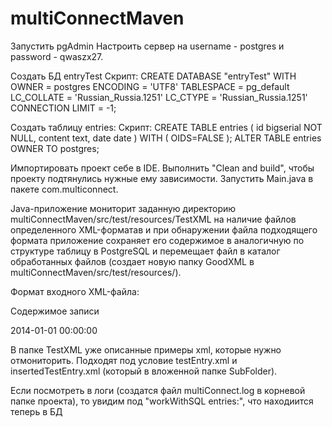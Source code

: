 # multiConnectMaven
Запустить pgAdmin
Настроить сервер на username - postgres
и password - qwaszx27.

Создать БД entryTest
Скрипт:
CREATE DATABASE "entryTest"
  WITH OWNER = postgres
       ENCODING = 'UTF8'
       TABLESPACE = pg_default
       LC_COLLATE = 'Russian_Russia.1251'
       LC_CTYPE = 'Russian_Russia.1251'
       CONNECTION LIMIT = -1;

Создать таблицу entries:
Скрипт:
CREATE TABLE entries
(
  id bigserial NOT NULL,
  content text,
  date date
)
WITH (
  OIDS=FALSE
);
ALTER TABLE entries
  OWNER TO postgres;

Импортировать проект себе в IDE.
Выполнить "Clean and build", чтобы проекту подтянулись нужные ему зависимости.
Запустить Main.java в пакете com.multiconnect.

Java-приложение мониторит заданную директорию multiConnectMaven/src/test/resources/TestXML на наличие файлов определенного XML-форматав  и при обнаружении файла подходящего формата приложение сохраняет его содержимое в аналогичную по структуре таблицу в PostgreSQL и перемещает файл в каталог обработанных файлов (создает новую папку GoodXML в multiConnectMaven/src/test/resources/).

Формат входного XML-файла:
<Entry>
  <!--строка длиной до 1024 символов-->
  <content>Содержимое записи</content>
  <!--дата создания записи-->
  <date>2014-01-01 00:00:00</date>
</Entry>

В папке TestXML уже описанные примеры xml, которые нужно отмониторить.
Подходят под условие testEntry.xml и insertedTestEntry.xml (который в вложенной папке SubFolder).

Если посмотреть в логи (создатся файл multiConnect.log в корневой папке проекта), то увидим под "workWithSQL entries:", что находиится теперь в БД
